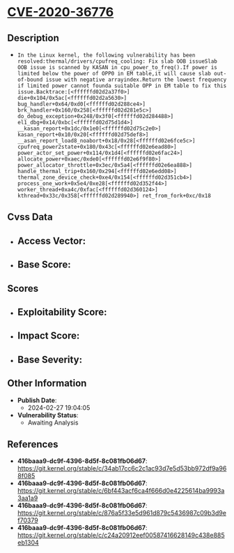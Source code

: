 
# [CVE-2020-36776](https://cve.mitre.org/cgi-bin/cvename.cgi?name=CVE-2020-36776)

## Description

- `In the Linux kernel, the following vulnerability has been resolved:thermal/drivers/cpufreq_cooling: Fix slab OOB issueSlab OOB issue is scanned by KASAN in cpu_power_to_freq().If power is limited below the power of OPP0 in EM table,it will cause slab out-of-bound issue with negative arrayindex.Return the lowest frequency if limited power cannot founda suitable OPP in EM table to fix this issue.Backtrace:[<ffffffd02d2a37f0>] die+0x104/0x5ac[<ffffffd02d2a5630>] bug_handler+0x64/0xd0[<ffffffd02d288ce4>] brk_handler+0x160/0x258[<ffffffd02d281e5c>] do_debug_exception+0x248/0x3f0[<ffffffd02d284488>] el1_dbg+0x14/0xbc[<ffffffd02d75d1d4>] __kasan_report+0x1dc/0x1e0[<ffffffd02d75c2e0>] kasan_report+0x10/0x20[<ffffffd02d75def8>] __asan_report_load8_noabort+0x18/0x28[<ffffffd02e6fce5c>] cpufreq_power2state+0x180/0x43c[<ffffffd02e6ead80>] power_actor_set_power+0x114/0x1d4[<ffffffd02e6fac24>] allocate_power+0xaec/0xde0[<ffffffd02e6f9f80>] power_allocator_throttle+0x3ec/0x5a4[<ffffffd02e6ea888>] handle_thermal_trip+0x160/0x294[<ffffffd02e6edd08>] thermal_zone_device_check+0xe4/0x154[<ffffffd02d351cb4>] process_one_work+0x5e4/0xe28[<ffffffd02d352f44>] worker_thread+0xa4c/0xfac[<ffffffd02d360124>] kthread+0x33c/0x358[<ffffffd02d289940>] ret_from_fork+0xc/0x18`

## Cvss Data

- **Access Vector**:
  - 
- **Base Score**:
  - 

## Scores

- **Exploitability Score**:
  - 
- **Impact Score**:
  - 
- **Base Severity**:
  - 

## Other Information

- **Publish Date**:
  - 2024-02-27 19:04:05
- **Vulnerability Status**:
  - Awaiting Analysis

## References

- **416baaa9-dc9f-4396-8d5f-8c081fb06d67**: https://git.kernel.org/stable/c/34ab17cc6c2c1ac93d7e5d53bb972df9a968f085
- **416baaa9-dc9f-4396-8d5f-8c081fb06d67**: https://git.kernel.org/stable/c/6bf443acf6ca4f666d0e4225614ba9993a3aa1a9
- **416baaa9-dc9f-4396-8d5f-8c081fb06d67**: https://git.kernel.org/stable/c/876a5f33e5d961d879c5436987c09b3d9ef70379
- **416baaa9-dc9f-4396-8d5f-8c081fb06d67**: https://git.kernel.org/stable/c/c24a20912eef00587416628149c438e885eb1304
